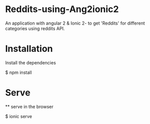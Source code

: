 # Reddits-using-Ang2ionic2
An application with angular 2 &amp; Ionic 2- to get 'Reddits' for different categories using reddits API.


# Installation

Install the dependencies

$ npm install

# Serve

** serve in the browser

$ ionic serve



